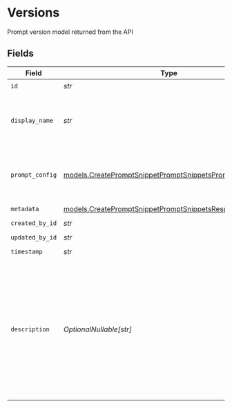 # Versions

Prompt version model returned from the API


## Fields

| Field                                                                                                                                                              | Type                                                                                                                                                               | Required                                                                                                                                                           | Description                                                                                                                                                        |
| ------------------------------------------------------------------------------------------------------------------------------------------------------------------ | ------------------------------------------------------------------------------------------------------------------------------------------------------------------ | ------------------------------------------------------------------------------------------------------------------------------------------------------------------ | ------------------------------------------------------------------------------------------------------------------------------------------------------------------ |
| `id`                                                                                                                                                               | *str*                                                                                                                                                              | :heavy_check_mark:                                                                                                                                                 | N/A                                                                                                                                                                |
| `display_name`                                                                                                                                                     | *str*                                                                                                                                                              | :heavy_check_mark:                                                                                                                                                 | The prompt snippet’s name, meant to be displayable in the UI.                                                                                                      |
| `prompt_config`                                                                                                                                                    | [models.CreatePromptSnippetPromptSnippetsPromptConfig](../models/createpromptsnippetpromptsnippetspromptconfig.md)                                                 | :heavy_check_mark:                                                                                                                                                 | A list of messages compatible with the openAI schema                                                                                                               |
| `metadata`                                                                                                                                                         | [models.CreatePromptSnippetPromptSnippetsResponseMetadata](../models/createpromptsnippetpromptsnippetsresponsemetadata.md)                                         | :heavy_check_mark:                                                                                                                                                 | N/A                                                                                                                                                                |
| `created_by_id`                                                                                                                                                    | *str*                                                                                                                                                              | :heavy_check_mark:                                                                                                                                                 | N/A                                                                                                                                                                |
| `updated_by_id`                                                                                                                                                    | *str*                                                                                                                                                              | :heavy_check_mark:                                                                                                                                                 | N/A                                                                                                                                                                |
| `timestamp`                                                                                                                                                        | *str*                                                                                                                                                              | :heavy_check_mark:                                                                                                                                                 | N/A                                                                                                                                                                |
| `description`                                                                                                                                                      | *OptionalNullable[str]*                                                                                                                                            | :heavy_minus_sign:                                                                                                                                                 | The prompt snippet’s description, meant to be displayable in the UI. Use this field to optionally store a long form explanation of the prompt for your own purpose |